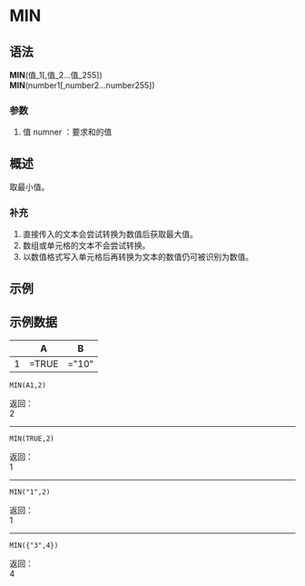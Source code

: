 # MIN

## 语法

**MIN**(值\_1[,值_2...值_255])  
**MIN**(number1[,number2...number255])

### 参数

1. 值 numner ：要求和的值

## 概述

取最小值。

### 补充

1. 直接传入的文本会尝试转换为数值后获取最大值。
2. 数组或单元格的文本不会尝试转换。
3. 以数值格式写入单元格后再转换为文本的数值仍可被识别为数值。

## 示例

## 示例数据

|     | A     | B     |
| --- | ----- | ----- |
| 1   | =TRUE | ="10" |

```excel
MIN(A1,2)
```

返回：  
2

---

```excel
MIN(TRUE,2)
```

返回：  
1

---

```excel
MIN("1",2)
```

返回：  
1

---

```excel
MIN({"3",4})
```

返回：  
4
